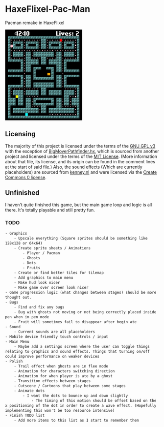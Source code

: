 # HaxeFlixel-Pac-Man
Pacman remake in HaxeFlixel

<img src="./img/example001.png" width="50%">

## Licensing
The majority of this project is licensed under the terms of the [GNU GPL v3](https://github.com/joshuaDeal/HaxeFlixel-Pac-Man/blob/main/LICENSE) with the exception of [BigMoverPathfinder.hx](https://github.com/joshuaDeal/HaxeFlixel-Pac-Man/blob/main/source/BigMoverPathfinder.hx), which is sourced from another project and licensed under the terms of the [MIT License](https://github.com/HaxeFlixel/flixel-demos/blob/487ce2c71fbb9652d5ddcc896a5cb4c5377d99bc/LICENSE.md). (More information about that file, its license, and its origin can be found in the comment lines at the start of said file.) Also, the sound effects (Which are currently placeholders) are sourced from [kenney.nl](https://kenney.nl) and were licensed via the [Create Commons 0 license](https://creativecommons.org/publicdomain/zero/1.0/).

## Unfinished
I haven't quite finished this game, but the main game loop and logic is all there. It's totally playable and still pretty fun.

### TODO
	- Graphics
		- Upscale everything (Square sprites should be something like 128x128 or 64x64)
		- Create sprite sheets / Animations
			- Player / Pacman
			- Ghosts
			- Dots
			- Fruits
		- Create or find better tiles for tilemap
		- Add graphics to main menu
		- Make hud look nicer
		- Make game over screen look nicer
	- Game progression logic (what changes between stages) should be more thought out.
	- Bugs
		- Find and fix any bugs
		- Bug with ghosts not moving or not being correctly placed inside pen when in pen mode
		- Fruit will sometimes fail to disappear after begin ate
	- Sound
		- Current sounds are all placeholders
	- Mobile device friendly touch controls / input
	- Main Menu
		- Maybe add a settings screen where the user can toggle things relating to graphics and sound effects. Things that turning on/off could improve performance on weaker devices
	- Polish
		- Trail effect when ghosts are in flee mode
		- Animation for characters switching direction
		- Animation for when player is ate by a ghost
		- Transition effects between stages
		- Cutscene / Cartoons that play between some stages
		- Animate dots
			- I want the dots to bounce up and down slightly
				- The timing of this motion should be offset based on the x positioning of the dot in order to create a wave effect. (Hopefully implementing this won't be too resource intensive)
	- Finish TODO list
		- Add more items to this list as I start to remember them
